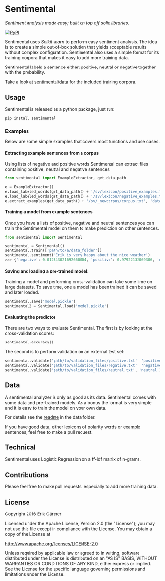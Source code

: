 # Sentimental
*Sentiment analysis made easy; built on top off solid libraries.*

[![PyPI](https://img.shields.io/pypi/v/sentimental.svg)](https://pypi.python.org/pypi/sentimental)

Sentimental uses *Scikit-learn* to perform easy sentiment analysis. The idea is to create a simple out-of-box solution that yields acceptable results without complex configuration. Sentimental also uses a simple format for its training corpora that makes it easy to add more training data.

Sentimental labels a sentence either: positive, neutral or negative together with the probability.

Take a look at [sentimental/data](./sentimental/data) for the included training corpora.

## Usage
Sentimental is released as a python package, just run:
```bash
pip install sentimental
```

### Examples
Below are some simple examples that covers most functions and use cases.

#### Extracting example sentences from a corpus
Using lists of negative and positive words Sentimental can extract files containing positive, neutral and negative sentences.
```python
from sentimental import ExampleExtractor, get_data_path

e = ExampleExtractor()
e.load_labeled_words(get_data_path() + '/sv/lexicon/positive_examples.txt', 'positive')
e.load_labeled_words(get_data_path() + '/sv/lexicon/negative_examples.txt', 'negative')
e.extract_examples(get_data_path() + '/sv/_newcorpus/corpus.txt', 'data/sv/_newcorpus')
```

#### Training a model from example sentences
Once you have a lists of positive, negative and neutral sentences you can train the Sentimental model on them to make prediction on other sentences.
```python
from sentimental import Sentimental

sentimental = Sentimental()
sentimental.train(['path/to/a/data_folder'])
sentimental.sentiment('Erik is very happy about the nice weather')
>>> {'negative': 0.012843021692660004, 'positive': 0.97922132069306, 'neutral': 0.0079356576142799052}
```

#### Saving and loading a pre-trained model:
Training a model and performing cross-validation can take some time on large datasets. To save time, one a model has been trained it can be saved and later loaded.

```python
sentimental.save('model.pickle')
sentimental2 = Sentimental.load('model.pickle')
```

#### Evaluating the predictor
There are two ways to evaluate Sentimental. The first is by looking at the cross-validation scores:

```python
sentimental.accuracy()
```

The second is to perform validation on an external test set:
```python
sentimental.validate('path/to/validation_files/positive.txt', 'positive')
sentimental.validate('path/to/validation_files/negative.txt', 'negative')
sentimental.validate('path/to/validation_files/neutral.txt', 'neutral')
```

## Data
A sentimental analyzer is only as good as its data. Sentimental comes with some data and pre-trained models. As a bonus the format is very simple and it is easy to train the model on your own data.

For details see the [readme](./sentimental/data/README.md) in the data folder.

If you have good data, either lexicons of polarity words or example sentences, feel free to make a pull request.

## Technical
Sentimental uses Logistic Regression on a ff-idf matrix of n-grams.

## Contributions
Please feel free to make pull requests, especially to add more training data.

## License
Copyright 2016 Erik Gärtner

Licensed under the Apache License, Version 2.0 (the "License");
you may not use this file except in compliance with the License.
You may obtain a copy of the License at

http://www.apache.org/licenses/LICENSE-2.0

Unless required by applicable law or agreed to in writing, software
distributed under the License is distributed on an "AS IS" BASIS,
WITHOUT WARRANTIES OR CONDITIONS OF ANY KIND, either express or implied.
See the License for the specific language governing permissions and
limitations under the License.
